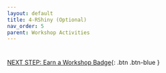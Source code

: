 ```yaml
---
layout: default
title: 4-RShiny (Optional)
nav_order: 5
parent: Workshop Activities
---
```


#

[NEXT STEP: Earn a Workshop Badge](informal-credentials.html){: .btn .btn-blue }
